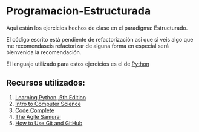 # Programacion-Estructurada
Aqui están los ejercicios hechos de clase en el paradigma: Estructurado.

El código escrito está pendiente de refactorización asi que si veis algo que me recomendaseis refactorizar de alguna forma en especial será bienvenida la recomendación.

El lenguaje utilizado para estos ejercicios es el de [Python][1]

## Recursos utilizados:
1. [Learning Python, 5th Edition][2]
2. [Intro to Computer Science][3]
3. [Code Complete][4]
4. [The Agile Samurai][5]
5. [How to Use Git and GitHub][6]

[1]: https://www.python.org/
[2]: http://shop.oreilly.com/product/0636920028154.do
[3]: https://www.udacity.com/course/intro-to-computer-science--cs101
[4]: http://cc2e.com/
[5]: http://shop.oreilly.com/product/9781934356586.do
[6]: https://www.udacity.com/course/how-to-use-git-and-github--ud775
